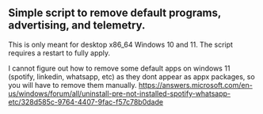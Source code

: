 ## Simple script to remove default programs, advertising, and telemetry.
This is only meant for desktop x86_64 Windows 10 and 11.
The script requires a restart to fully apply.

I cannot figure out how to remove some default apps on windows 11 (spotify, linkedin, whatsapp, etc) as they dont appear as appx packages, so you will have to remove them manually.
https://answers.microsoft.com/en-us/windows/forum/all/uninstall-pre-not-installed-spotify-whatsapp-etc/328d585c-9764-4407-9fac-f57c78b0dade
